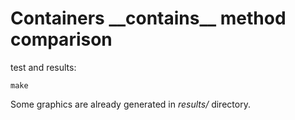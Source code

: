 # Containers \_\_contains\_\_ method comparison

test and results:

    make

Some graphics are already generated in *results/* directory.
